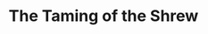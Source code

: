 ---
title: The Taming of the Shrew
year: 1964
opening_date: 1964-02-28
closing_date: 1964-03-07
layout: productions
featured_image: 
image_caption:
image_credit:
playbill:
category:
Theatre: Theatre Jacksonville
Venue: Little Theatre
cast:
  Baptista: Bill Harriman
  Katharina: Ronnie Rosebaum
  Bianca: Ellin Black
  Vincentio: Ed Heist, Jr.
  Lucentio: David Lang
  Petruchio: Harold Bergman
  Gremio: Roby Robson
  Hortensio: Allen Glenn
  Tranio: Roger Smith
  Biondello: Ernest Goldsmith
  Grumio: Ed Poole
  Curtis: John Skye
  Nathaniel: Marshall Nazworth
  Philip: Bruce Purcell
  Joseph: Mike Zadoff
  Nicholas: Thom Baxter
  A Pedant: Marshall Grauer
  A Tailor: M. F. Thornhill
  A Card Boy: Diana Schuh
  A Widow: Beverly Fink
  Guest: 
    - Rosalie Bergman
    - Charlotte Smotherman
    - Arlene Shainbrown
    - Carolyn Lieder
    - John Skye
    - Marshall Nazworth
    - Bruce Purcell
    - Mike Zadoff
    - Thom Baxter
crew:
  Director: George Ballis
  Technical Director: Chase Ambler
  Set Designer: Robert Agnew
  Stage Manager: 
    - A. Ira Fink
    - Terry McIntyre
  Assistant Stage Manager: Peggy Miller
  Lighting: 
    - Peggy Miller
    - Chase Ambler
  Sound: 
    - Wenonah Wells
    - Pete House
  Properties: 
    - Galdys M. Dale
    - Edythe Price
    - Connie Ambler
    - Esther Barnes
    - Helen Cochran
    - Carolyn Lieder
    - Ed Poole
    - Jane Thompson
    - Mary Frances Thornhill
    - Ruth Glezen
  Make-up: 
    - Thelma Baker
    - Gussie Byrd
    - Gertrude Moller
    - Rosalie Bergman
    - Marion Conner
    - Ellen Black
  Set Crew: 
    - Frank Ridge
    - Ernest Goldsmith
    - Peggy Miller
    - Marshall Nazworth
    - Gladys Dale
    - Ruth Glezen
    - Gwyda Agnew
    - Ed Clarmont
    - Dixie Cohen
    - Jill Bergman
    - Connie Ambler
    - John Skye
    - Bob Schuh
    - John Wolters
    - Charlotte Smotherman
    - Buddy Marshall
    - Tim McManus
    - Diana Schuh
    - Elizabeth Bell
    - Al Koebrick
external_links:
---